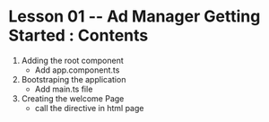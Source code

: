 # Lesson 01 -- Ad Manager Getting Started : Contents
1.   Adding the root component
     * Add app.component.ts
2. Bootstraping the application
     * Add main.ts file
3. Creating the welcome Page
     * call the directive in html page